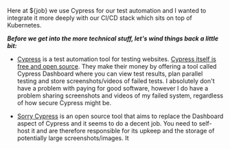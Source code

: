 Here at ${job} we use Cypress for our test automation and I wanted to integrate it more deeply with our CI/CD stack which sits on top of Kubernetes. 

 ***Before we get into the more technical stuff, let's wind things back a little bit:***

- [Cypress](https://www.cypress.io/) is a test automation tool for testing websites.
[Cypress itself is free and open source](https://github.com/cypress-io/cypress). They make their money by offering a tool called Cypress Dashboard where you can view test results, plan parallel testing and store screenshots/videos of failed tests. I absolutely don't have a problem with paying for good software, however I do have a problem sharing screenshots and videos of my failed system, regardless of how secure Cypress might be.

- [Sorry Cypress](https://sorry-cypress.dev/) is an open source tool that aims to replace the Dashboard aspect of Cypress and it seems to do a decent job. You need to self-host it and are therefore responsible for its upkeep and the storage of potentially large screenshots/images. It 
<!--stackedit_data:
eyJoaXN0b3J5IjpbLTk2ODkzMTYxMywtMTUxODE1OTUyOF19
-->